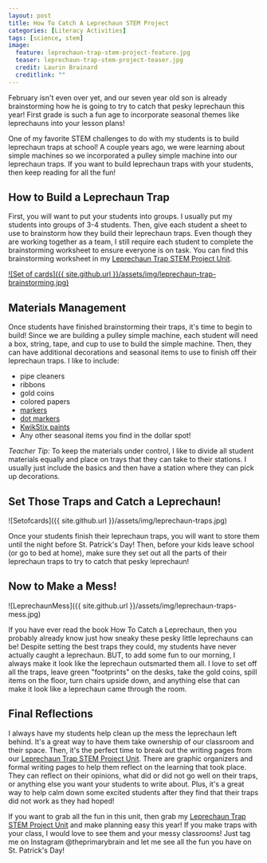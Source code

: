 ```yaml
---
layout: post
title: How To Catch A Leprechaun STEM Project
categories: [Literacy Activities]
tags: [science, stem]
image:
  feature: leprechaun-trap-stem-project-feature.jpg
  teaser: leprechaun-trap-stem-project-teaser.jpg
  credit: Laurin Brainard
  creditlink: ""
---
```

February isn't even over yet, and our seven year old son is already brainstorming how he is going to try to catch that pesky leprechaun this year! First grade is such a fun age to incorporate seasonal themes like leprechauns into your lesson plans! 

One of my favorite STEM challenges to do with my students is to build leprechaun traps at school! A couple years ago, we were learning about simple machines so we incorporated a pulley simple machine into our leprechaun traps. If you want to build leprechaun traps with your students, then keep reading for all the fun! 

## How to Build a Leprechaun Trap

First, you will want to put your students into groups. I usually put my students into groups of 3-4 students. Then, give each student a sheet to use to brainstorm how they build their leprechaun traps. Even though they are working together as a team, I still require each student to complete the brainstorming worksheet to ensure everyone is on task. You can find this brainstorming worksheet in my [Leprechaun Trap STEM Project Unit](https://www.teacherspayteachers.com/Product/How-to-Catch-a-Leprechaun-Trap-STEM-Project-Pulley-Simple-Machine-Activity-3043860?utm_source=PB%20Blog&utm_campaign=Leprechaun%20Trap%20STEM%20Project).

[![Set of cards]({{ site.github.url }}/assets/img/leprechaun-trap-brainstorming.jpg)](https://www.teacherspayteachers.com/Product/How-to-Catch-a-Leprechaun-Trap-STEM-Project-Pulley-Simple-Machine-Activity-3043860?utm_source=PB%20Blog&utm_campaign=Leprechaun%20Trap%20STEM%20Project)

## Materials Management

Once students have finished brainstorming their traps, it's time to begin to build! Since we are building a pulley simple machine, each student will need a box, string, tape, and cup to use to build the simple machine. Then, they can have additional decorations and seasonal items to use to finish off their leprechaun traps. I like to include: 
- pipe cleaners
- ribbons
- gold coins
- colored papers
- [markers](https://amzn.to/3ZnzpyZ)
- [dot markers](https://amzn.to/3IUBT2o)
- [KwikStix paints](https://amzn.to/3mbwF9O)
- Any other seasonal items you find in the dollar spot!

_Teacher Tip:_ To keep the materials under control, I like to divide all student materials equally and place on trays that they can take to their stations. I usually just include the basics and then have a station where they can pick up decorations. 

## Set Those Traps and Catch a Leprechaun!

![Setofcards]({{ site.github.url }}/assets/img/leprechaun-traps.jpg)

Once your students finish their leprechaun traps, you will want to store them until the night before St. Patrick's Day! Then, before your kids leave school (or go to bed at home), make sure they set out all the parts of their leprechaun traps to try to catch that pesky leprechaun! 

## Now to Make a Mess!

![LeprechaunMess]({{ site.github.url }}/assets/img/leprechaun-traps-mess.jpg)

If you have ever read the book How To Catch a Leprechaun, then you probably already know just how sneaky these pesky little leprechauns can be! Despite setting the best traps they could, my students have never actually caught a leprechaun. BUT, to add some fun to our morning, I always make it look like the leprechaun outsmarted them all. I love to set off all the traps, leave green "footprints" on the desks, take the gold coins, spill items on the floor, turn chairs upside down, and anything else that can make it look like a leprechaun came through the room.

## Final Reflections 

I always have my students help clean up the mess the leprechaun left behind. It's a great way to have them take ownership of our classroom and their space. Then, it's the perfect time to break out the writing pages from our [Leprechaun Trap STEM Project Unit](https://www.teacherspayteachers.com/Product/How-to-Catch-a-Leprechaun-Trap-STEM-Project-Pulley-Simple-Machine-Activity-3043860?utm_source=PB%20Blog&utm_campaign=Leprechaun%20Trap%20STEM%20Project). There are graphic organizers and formal writing pages to help them reflect on the learning that took place. They can reflect on their opinions, what did or did not go well on their traps, or anything else you want your students to write about. Plus, it's a great way to help calm down some excited students after they find that their traps did not work as they had hoped!

If you want to grab all the fun in this unit, then grab my [Leprechaun Trap STEM Project Unit](https://www.teacherspayteachers.com/Product/How-to-Catch-a-Leprechaun-Trap-STEM-Project-Pulley-Simple-Machine-Activity-3043860?utm_source=PB%20Blog&utm_campaign=Leprechaun%20Trap%20STEM%20Project) and make planning easy this year! If you make traps with your class, I would love to see them and your messy classrooms! Just tag me on Instagram @theprimarybrain and let me see all the fun you have on St. Patrick's Day! 